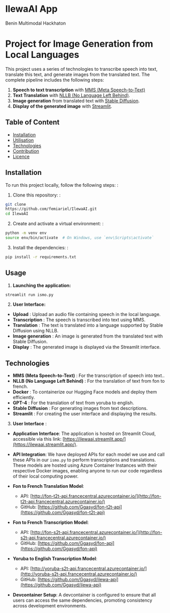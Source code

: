 # IlewaAI App
Benin Multimodal Hackhaton

# Project for Image Generation from Local Languages
This project uses a series of technologies to transcribe speech into text, translate this text, and generate images from the translated text. The complete pipeline includes the following steps:
1. **Speech to text transcription** with [MMS (Meta Speech-to-Text)](https://github.com/facebookresearch/fairseq/tree/main/examples/mms)
2. **Text Translation** with [NLLB (No Language Left Behind)](https://github.com/facebookresearch/flores).
3. **Image generation** from translated text with [Stable Diffusion](https://stability.ai/).
4. **Display of the generated image** with [Streamlit](https://streamlit.io/).
## Table of Content
- [Installation](#installation)
- [Utilisation](#utilisation)
- [Technologies](#technologies)
- [Contribution](#contribution)
- [Licence](#licence)
## Installation
To run this project locally, follow the following steps: :
1. Clone this repository: :
  ```bash
  git clone
https://github.com/femiariel/IlewaAI.git
  cd IlewaAI
  ```
2. Create and activate a virtual environment: :
  ```bash
  python -m venv env
  source env/bin/activate  # On Windows, use `env\Scripts\activate`
  ```
3. Install the dependencies: :
  ```bash
  pip install -r requirements.txt
  ```
## Usage
1. **Launching the application:** 
  ```bash
  streamlit run ismo.py
  ```
2. **User Interface:** 
  - **Upload** : Upload an audio file containing speech in the local language.
  - **Transcription** : The speech is transcribed into text using MMS.
  - **Translation** : The text is translated into a language supported by Stable Diffusion using NLLB.
  - **Image generation** : An image is generated from the translated text with Stable Diffusion.
  - **Display** : The generated image is displayed via the Streamlit interface.
## Technologies
- **MMS (Meta Speech-to-Text)** :  For the transcription of speech into text..
- **NLLB (No Language Left Behind)** : For the translation of text from fon to french.
- **Docker** : To containerize our Hugging Face models and deploy them efficiently.
- **GPT-4** : For the translation of text from yoruba to english.
- **Stable Diffusion** : For generating images from text descriptions.
- **Streamlit** : For creating the user interface and displaying the results.
3. **User Interface** :

  - **Application Interface**: The application is hosted on Streamlit Cloud, accessible via this link: [https://ilewaai.streamlit.app/](https://ilewaai.streamlit.app/).

  - **API Integration**: We have deployed APIs for each model we use and call these APIs in our `ismo.py` to perform transcriptions and translations. These models are hosted using Azure Container Instances with their respective Docker images, enabling anyone to run our code regardless of their local computing power.

  - **Fon to French Translation Model**: 
    - API: [http://fon-t2t-api.francecentral.azurecontainer.io/](http://fon-t2t-api.francecentral.azurecontainer.io/)
    - GitHub: [https://github.com/Ggasyd/fon-t2t-api](https://github.com/Ggasyd/fon-t2t-api)
  
  - **Fon to French Transcription Model**: 
    - API: [http://fon-s2t-api.francecentral.azurecontainer.io/](http://fon-s2t-api.francecentral.azurecontainer.io/)
    - GitHub: [https://github.com/Ggasyd/fon-api](https://github.com/Ggasyd/fon-api)
  
  - **Yoruba to English Transcription Model**: 
    - API: [http://yoruba-s2t-api.francecentral.azurecontainer.io/](http://yoruba-s2t-api.francecentral.azurecontainer.io/)
    - GitHub: [https://github.com/Ggasyd/ilewa-api](https://github.com/Ggasyd/ilewa-api)
  
  - **Devcontainer Setup**: A devcontainer is configured to ensure that all users can access the same dependencies, promoting consistency across development environments.

